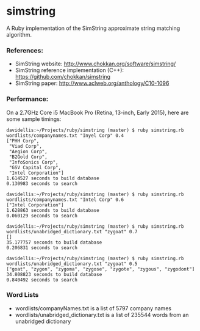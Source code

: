 # simstring
A Ruby implementation of the SimString approximate string matching algorithm.

### References:
- SimString website: http://www.chokkan.org/software/simstring/
- SimString reference implementation (C++): https://github.com/chokkan/simstring
- SimString paper: http://www.aclweb.org/anthology/C10-1096

### Performance:

On a 2.7GHz Core i5 MacBook Pro (Retina, 13-inch, Early 2015), here are some sample timings:

```
davidellis:~/Projects/ruby/simstring (master) $ ruby simstring.rb wordlists/companynames.txt "Inyel Corp" 0.4
["PHH Corp",
 "Viad Corp",
 "Aegion Corp",
 "B2Gold Corp",
 "InfoSonics Corp",
 "GSV Capital Corp",
 "Intel Corporation"]
1.614527 seconds to build database
0.130983 seconds to search

davidellis:~/Projects/ruby/simstring (master) $ ruby simstring.rb wordlists/companynames.txt "Intel Corp" 0.6
["Intel Corporation"]
1.628863 seconds to build database
0.060129 seconds to search

davidellis:~/Projects/ruby/simstring (master) $ ruby simstring.rb wordlists/unabridged_dictionary.txt "zygoat" 0.7
[]
35.177757 seconds to build database
0.206831 seconds to search

davidellis:~/Projects/ruby/simstring (master) $ ruby simstring.rb wordlists/unabridged_dictionary.txt "zygoat" 0.5
["goat", "zygon", "zygoma", "zygose", "zygote", "zygous", "zygodont"]
34.808823 seconds to build database
0.840492 seconds to search
```

### Word Lists
- wordlists/companyNames.txt is a list of 5797 company names
- wordlists/unabridged_dictionary.txt is a list of 235544 words from an unabridged dictionary
